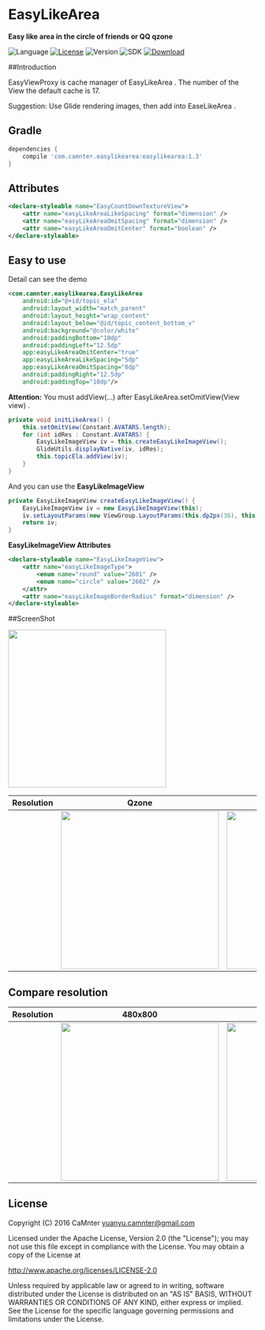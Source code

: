 EasyLikeArea
==

**Easy like area in the circle of friends or QQ qzone**

![Language](https://img.shields.io/badge/language-Java-EE0000.svg) [![License](https://img.shields.io/badge/license-Apache%202.0-blue.svg)](https://github.com/CaMnter/EasyLikeArea/blob/master/LICENSE) 
![Version](https://img.shields.io/badge/version-1.3-8470FF.svg) 
![SDK](https://img.shields.io/badge/SDK-10%2B-orange.svg) 
[ ![Download](https://api.bintray.com/packages/camnter/maven/EasyLikeArea/images/download.svg) ](https://bintray.com/camnter/maven/EasyLikeArea/_latestVersion)    

##Introduction

EasyViewProxy is cache manager of EasyLikeArea . The number of the View the default cache is 17.

Suggestion: Use Glide rendering images, then add into EaseLikeArea .


## Gradle

```groovy
dependencies {
	compile 'com.camnter.easylikearea:easylikearea:1.3'
}
```

## Attributes

```xml
<declare-styleable name="EasyCountDownTextureView">
    <attr name="easyLikeAreaLikeSpacing" format="dimension" />
    <attr name="easyLikeAreaOmitSpacing" format="dimension" />
    <attr name="easyLikeAreaOmitCenter" format="boolean" />
</declare-styleable>
```

## Easy to use

Detail can see the demo

```xml
<com.camnter.easylikearea.EasyLikeArea
    android:id="@+id/topic_ela"
    android:layout_width="match_parent"
    android:layout_height="wrap_content"
    android:layout_below="@id/topic_content_bottom_v"
    android:background="@color/white"
    android:paddingBottom="10dp"
    android:paddingLeft="12.5dp"
    app:easyLikeAreaOmitCenter="true"
    app:easyLikeAreaLikeSpacing="5dp"
    app:easyLikeAreaOmitSpacing="8dp"
    android:paddingRight="12.5dp"
    android:paddingTop="10dp"/>
```

**Attention:** You must addView(...)  after EasyLikeArea.setOmitView(View view) .
```java
private void initLikeArea() {
    this.setOmitView(Constant.AVATARS.length);
    for (int idRes : Constant.AVATARS) {
        EasyLikeImageView iv = this.createEasyLikeImageView();
        GlideUtils.displayNative(iv, idRes);
        this.topicEla.addView(iv);
    }
}
```

And you can use the **EasyLikeImageView**
```java
private EasyLikeImageView createEasyLikeImageView() {
    EasyLikeImageView iv = new EasyLikeImageView(this);
    iv.setLayoutParams(new ViewGroup.LayoutParams(this.dp2px(36), this.dp2px(36)));
    return iv;
}
```

**EasyLikeImageView Attributes**
```xml
<declare-styleable name="EasyLikeImageView">
    <attr name="easyLikeImageType">
        <enum name="round" value="2601" />
        <enum name="circle" value="2602" />
    </attr>
    <attr name="easyLikeImageBorderRadius" format="dimension" />
</declare-styleable>
```


##ScreenShot

<img src="http://ww2.sinaimg.cn/large/006lPEc9jw1f2gdeeubxjg30fw0sg7i3.gif" width="320x">   

| Resolution |     Qzone    |      Style     |
| :--------: | :-----------:| :------------: |
| | <img src="http://ww2.sinaimg.cn/large/006lPEc9jw1f2geg6ynxzj30g00sg0ua.jpg" width="320x">             |  <img src="http://ww1.sinaimg.cn/large/006lPEc9jw1f2geo82mrtj30fy0sk40j.jpg" width="320x">             |  

  
## Compare resolution 

| Resolution |    480x800   |    720x1280   |
| :--------: | :-----------:| :-----------: |
| | <img src="http://ww2.sinaimg.cn/large/006lPEc9jw1f2gd4fx6ypj30qk186adm.jpg" width="320x">             |  <img src="http://ww3.sinaimg.cn/large/006lPEc9jw1f2gd4u3eipj30qq1baq69.jpg" width="320x">             |


## License

Copyright (C) 2016 CaMnter yuanyu.camnter@gmail.com

Licensed under the Apache License, Version 2.0 (the "License");
you may not use this file except in compliance with the License.
You may obtain a copy of the License at

   http://www.apache.org/licenses/LICENSE-2.0

Unless required by applicable law or agreed to in writing, software
distributed under the License is distributed on an "AS IS" BASIS,
WITHOUT WARRANTIES OR CONDITIONS OF ANY KIND, either express or implied.
See the License for the specific language governing permissions and
limitations under the License.







